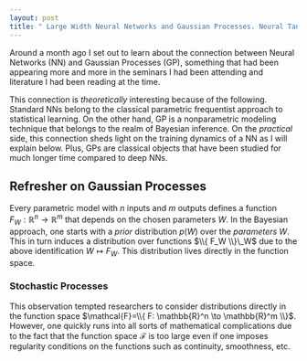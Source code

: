 ```yaml
---
layout: post
title: " Large Width Neural Networks and Gaussian Processes. Neural Tangent Kernel"
---
```


Around a month ago I set out to learn about the connection between Neural Networks (NN) and Gaussian Processes (GP), something that had been appearing more and more in the seminars I had been attending and literature I had been reading at the time.

This connection is _theoretically_ interesting because of the following. Standard NNs belong to the classical parametric frequentist approach to statistical learning. On the other hand, GP is a nonparametric modeling technique that belongs to the realm of Bayesian inference. On the _practical_ side, this connection sheds light on the training dynamics of a NN as I will explain below. Plus, GPs are classical objects that have been studied for much longer time compared to deep NNs.  

## Refresher on Gaussian Processes

Every parametric model with $n$ inputs and $m$ outputs defines a function $F_{W}: \mathbb{R}^n \to \mathbb{R}^m$ that depends on the chosen parameters $W$. In the Bayesian approach, one starts with a _prior_ distribution $p(W)$ over the _parameters_ $W$. This in turn induces a distribution over functions $\\{ F_W \\}\_W$ due to the above  identification $W \mapsto F_W$. This distribution lives directly in the function space. 

### Stochastic Processes

This observation tempted researchers to consider distributions directly in the function space $\mathcal{F}=\\{ F: \mathbb{R}^n \to \mathbb{R}^m \\}$. However, one quickly runs into all sorts of mathematical complications due to the fact that the function space $\mathcal{F}$ is too large even if one imposes regularity conditions on the functions such as continuity, smoothness, etc.

